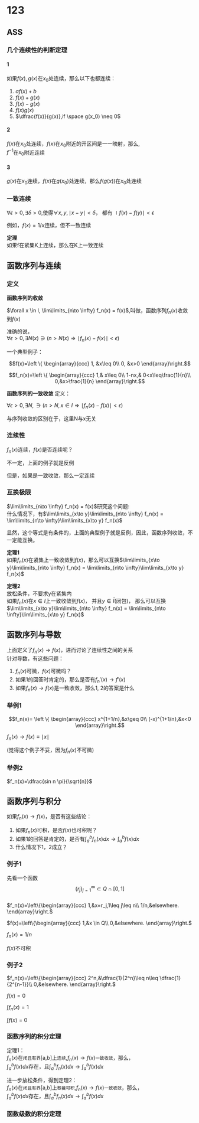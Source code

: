 # 123
## ASS
### 几个连续性的判断定理

#### 1

如果$f(x),g(x)$在$x_0$处连续，那么以下也都连续：  
1. $af(x)+b$
2. $f(x)+g(x)$
3. $f(x)-g(x)$
4. $f(x)g(x)$
5. $\dfrac{f(x)}{g(x)},if \space g(x_0) \neq 0$

#### 2
$f(x)$在$x_0$处连续，$f(x)$在$x_0$附近的开区间是一一映射，那么,  
$f^{-1}$在$x_0$附近连续  

#### 3

$g(x)$在$x_0$连续，$f(x)$在$g(x_0)$处连续，那么$f(g(x))$在$x_0$处连续  

### 一致连续
$\forall \epsilon>0,\exists \delta>0$,使得$\forall x,y,\mid x-y\mid<\delta$， 都有 $\mid f(x)-f(y)\mid<\epsilon$

例如，$f(x)=1/x$连续，但不一致连续  

**定理**  
如果f在紧集K上连续，那么在K上一致连续  

## 函数序列与连续
### 定义

**函数序列的收敛**  

$\forall x \in I, \lim\limits_{n\to \infty} f_n(x) = f(x)$,叫做，函数序列$f_n(x)$收敛到$f(x)$  

准确的说，  
$\forall \epsilon>0 , \exists N(x) \ni (n>N(x) \Rightarrow \mid f_n(x)-f(x)\mid<\epsilon )$  



一个典型例子：  

$$f(x)=\left \{ \begin{array}{ccc}
1, &x\leq 0\\
0, &x>0
\end{array}\right.$$  

$$f_n(x)=\left \{ \begin{array}{ccc}
1,&     x\leq 0\\
1-nx,&  0<x\leq\frac{1}{n}\\
0,&x>\frac{1}{n}
\end{array}\right.$$  



**函数序列的一致收敛**
定义：  

$\forall \epsilon >0 , \exists N , \ni (n>N,x\in I \Rightarrow \mid f_n(x)-f(x)\mid<\epsilon)$  

与序列收敛的区别在于，这里N与x无关  



### 连续性

$f_n(x)$连续，$f(x)$是否连续呢？  

不一定，上面的例子就是反例  

但是，如果是一致收敛，那么一定连续


### 互换极限

$\lim\limits_{n\to \infty} f_n(x) = f(x)$研究这个问题:  
什么情况下，有$\lim\limits_{x\to y}\lim\limits_{n\to \infty} f_n(x) = \lim\limits_{n\to \infty}\lim\limits_{x\to y} f_n(x)$  

显然，这个等式是有条件的，上面的典型例子就是反例，因此，函数序列收敛，不一定能互换。  

**定理1**  
如果$f_n(x)$在紧集上一致收敛到$f(x)$，那么可以互换$\lim\limits_{x\to y}\lim\limits_{n\to \infty} f_n(x) = \lim\limits_{n\to \infty}\lim\limits_{x\to y} f_n(x)$  

**定理2**  
放松条件，不要求y在紧集内  
如果$f_n(x)$在$x\in I$上一致收敛到$f(x)$， 并且$y \in \bar I$(闭包)， 那么可以互换$\lim\limits_{x\to y}\lim\limits_{n\to \infty} f_n(x) = \lim\limits_{n\to \infty}\lim\limits_{x\to y} f_n(x)$  


## 函数序列与导数

上面定义了$f_n(x)\to f(x)$，进而讨论了连续性之间的关系  
针对导数，有这些问题：  
1. $f_n(x)$可微，$f(x)$可微吗？
2. 如果1的回答时肯定的，那么是否有$f_n'(x) \to f'(x)$
3. 如果$f_n(x) \to f(x)$是一致收敛，那么1, 2的答案是什么  

### 举例1

$$f_n(x)= \left \{ \begin{array}{ccc}
x^{1+1/n},&x\geq 0\\
(-x)^{1+1/n},&x<0
\end{array}\right.$$  

$f_n(x)\to f(x) \equiv \mid x \mid$  

(觉得这个例子不妥，因为$f_n(x)$不可微)  

### 举例2

$f_n(x)=\dfrac{sin n \pi}{\sqrt{n}}$

## 函数序列与积分

如果$f_n(x)\to f(x)$，是否有这些结论：  
1. 如果$f_n(x)$可积，是否$f(x)$也可积呢？  
2. 如果1的回答是肯定的，是否有$\int_a^b f_n(x) dx \to \int_a^b f(x) dx$  
3. 什么情况下1，2成立？

### 例子1
先看一个函数  
$$\{ r_j \}_{j=1}^\infty \subset Q \cap [0,1] $$  
$f_n(x)=\left\{\begin{array}{ccc}
1,&x=r_j,1\leq j\leq n\\
1/n,&elsewhere.
\end{array}\right.$  

$f(x)=\left\{\begin{array}{ccc}
1,&x \in Q\\
0,&elsewhere.
\end{array}\right.$  

$f_n(x)=1/n$  

$f(x)$不可积  



### 例子2


$f_n(x)=\left\{\begin{array}{ccc}
2^n,&\dfrac{1}{2^n}\leq n\leq \dfrac{1}{2^{n-1}}\\
0,&elsewhere.
\end{array}\right.$  

$f(x)=0$  

$\int f_n(x)=1$  

$\int f(x)=0$  

### 函数序列的积分定理
定理1：  
$f_n(x)$在`闭且有界`[a,b]上`连续`,$f_n(x) \to f(x)$`一致收敛`，那么，  
$\int_a^b f(x) dx$存在，且$\int_a^b f_n(x) dx \to \int_a^b f(x) dx$  


进一步放松条件，得到定理2：  
$f_n(x)$在`闭且有界`[a,b]上`黎曼可积`,$f_n(x) \to f(x)$`一致收敛`，那么，  
$\int_a^b f(x) dx$存在，且$\int_a^b f_n(x) dx \to \int_a^b f(x) dx$  

### 函数级数的积分定理
